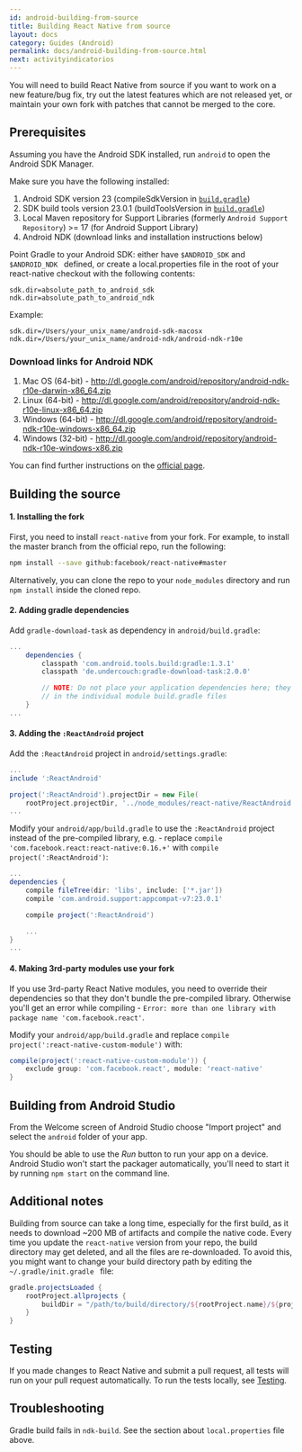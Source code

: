 ```yaml
---
id: android-building-from-source
title: Building React Native from source
layout: docs
category: Guides (Android)
permalink: docs/android-building-from-source.html
next: activityindicatorios
---
```


You will need to build React Native from source if you want to work on a new feature/bug fix, try out the latest features which are not released yet, or maintain your own fork with patches that cannot be merged to the core.

## Prerequisites

Assuming you have the Android SDK installed, run `android` to open the Android SDK Manager.

Make sure you have the following installed:

1. Android SDK version 23 (compileSdkVersion in [`build.gradle`](https://github.com/facebook/react-native/blob/master/ReactAndroid/build.gradle))
2. SDK build tools version 23.0.1 (buildToolsVersion in [`build.gradle`](https://github.com/facebook/react-native/blob/master/ReactAndroid/build.gradle))
3. Local Maven repository for Support Libraries (formerly `Android Support Repository`) >= 17 (for Android Support Library)
4. Android NDK (download links and installation instructions below)

Point Gradle to your Android SDK: either have `$ANDROID_SDK` and `$ANDROID_NDK ` defined, or create a local.properties file in the root of your react-native checkout with the following contents:

```
sdk.dir=absolute_path_to_android_sdk
ndk.dir=absolute_path_to_android_ndk
```

Example:

```
sdk.dir=/Users/your_unix_name/android-sdk-macosx
ndk.dir=/Users/your_unix_name/android-ndk/android-ndk-r10e
```

### Download links for Android NDK

1. Mac OS (64-bit) - http://dl.google.com/android/repository/android-ndk-r10e-darwin-x86_64.zip
2. Linux (64-bit) - http://dl.google.com/android/repository/android-ndk-r10e-linux-x86_64.zip
3. Windows (64-bit) - http://dl.google.com/android/repository/android-ndk-r10e-windows-x86_64.zip
4. Windows (32-bit) - http://dl.google.com/android/repository/android-ndk-r10e-windows-x86.zip

You can find further instructions on the [official page](http://developer.android.com/ndk/downloads/index.html).

## Building the source

#### 1. Installing the fork

First, you need to install `react-native` from your fork. For example, to install the master branch from the official repo, run the following:

```sh
npm install --save github:facebook/react-native#master
```

Alternatively, you can clone the repo to your `node_modules` directory and run `npm install` inside the cloned repo.

#### 2. Adding gradle dependencies

Add `gradle-download-task` as dependency in `android/build.gradle`:

```gradle
...
    dependencies {
        classpath 'com.android.tools.build:gradle:1.3.1'
        classpath 'de.undercouch:gradle-download-task:2.0.0'

        // NOTE: Do not place your application dependencies here; they belong
        // in the individual module build.gradle files
    }
...
```

#### 3. Adding the `:ReactAndroid` project

Add the `:ReactAndroid` project in `android/settings.gradle`:

```gradle
...
include ':ReactAndroid'

project(':ReactAndroid').projectDir = new File(
    rootProject.projectDir, '../node_modules/react-native/ReactAndroid')
...
```

Modify your `android/app/build.gradle` to use the `:ReactAndroid` project instead of the pre-compiled library, e.g. - replace `compile 'com.facebook.react:react-native:0.16.+'` with `compile project(':ReactAndroid')`:

```gradle
...
dependencies {
    compile fileTree(dir: 'libs', include: ['*.jar'])
    compile 'com.android.support:appcompat-v7:23.0.1'

    compile project(':ReactAndroid')

    ...
}
...
```

#### 4. Making 3rd-party modules use your fork

If you use 3rd-party React Native modules, you need to override their dependencies so that they don't bundle the pre-compiled library. Otherwise you'll get an error while compiling - `Error: more than one library with package name 'com.facebook.react'`.

Modify your `android/app/build.gradle` and replace `compile project(':react-native-custom-module')` with:

```gradle
compile(project(':react-native-custom-module')) {
    exclude group: 'com.facebook.react', module: 'react-native'
}
```

## Building from Android Studio

From the Welcome screen of Android Studio choose "Import project" and select the `android` folder of your app.

You should be able to use the _Run_ button to run your app on a device. Android Studio won't start the packager automatically, you'll need to start it by running `npm start` on the command line.

## Additional notes

Building from source can take a long time, especially for the first build, as it needs to download ~200 MB of artifacts and compile the native code. Every time you update the `react-native` version from your repo, the build directory may get deleted, and all the files are re-downloaded. To avoid this, you might want to change your build directory path by editing the `~/.gradle/init.gradle ` file:

```gradle
gradle.projectsLoaded {
    rootProject.allprojects {
        buildDir = "/path/to/build/directory/${rootProject.name}/${project.name}"
    }
}
```

## Testing

If you made changes to React Native and submit a pull request, all tests will run on your pull request automatically. To run the tests locally, see [Testing](/react-native/docs/testing.html).

## Troubleshooting

Gradle build fails in `ndk-build`. See the section about `local.properties` file above.

